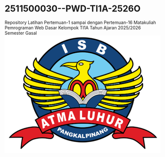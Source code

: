 # 2511500030--PWD-TI1A-2526O
Repository Latihan Pertemuan-1 sampai dengan Pertemuan-16
 Matakuliah Pemrograman Web Dasar
  Kelompok TI1A 
  Tahun Ajaran 2025/2026
   Semester Gasal
   ![logo ISBAL](logoisbal.png)
